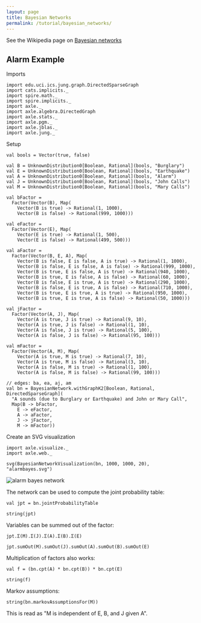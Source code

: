 ```yaml
---
layout: page
title: Bayesian Networks
permalink: /tutorial/bayesian_networks/
---
```


See the Wikipedia page on [Bayesian networks](https://en.wikipedia.org/wiki/Bayesian_network)


Alarm Example
-------------

Imports

```tut:book:silent
import edu.uci.ics.jung.graph.DirectedSparseGraph
import cats.implicits._
import spire.math._
import spire.implicits._
import axle._
import axle.algebra.DirectedGraph
import axle.stats._
import axle.pgm._
import axle.jblas._
import axle.jung._
```

Setup

```tut:book
val bools = Vector(true, false)

val B = UnknownDistribution0[Boolean, Rational](bools, "Burglary")
val E = UnknownDistribution0[Boolean, Rational](bools, "Earthquake")
val A = UnknownDistribution0[Boolean, Rational](bools, "Alarm")
val J = UnknownDistribution0[Boolean, Rational](bools, "John Calls")
val M = UnknownDistribution0[Boolean, Rational](bools, "Mary Calls")

val bFactor =
  Factor(Vector(B), Map(
    Vector(B is true) -> Rational(1, 1000),
    Vector(B is false) -> Rational(999, 1000)))

val eFactor =
  Factor(Vector(E), Map(
    Vector(E is true) -> Rational(1, 500),
    Vector(E is false) -> Rational(499, 500)))

val aFactor =
  Factor(Vector(B, E, A), Map(
    Vector(B is false, E is false, A is true) -> Rational(1, 1000),
    Vector(B is false, E is false, A is false) -> Rational(999, 1000),
    Vector(B is true, E is false, A is true) -> Rational(940, 1000),
    Vector(B is true, E is false, A is false) -> Rational(60, 1000),
    Vector(B is false, E is true, A is true) -> Rational(290, 1000),
    Vector(B is false, E is true, A is false) -> Rational(710, 1000),
    Vector(B is true, E is true, A is true) -> Rational(950, 1000),
    Vector(B is true, E is true, A is false) -> Rational(50, 1000)))

val jFactor =
  Factor(Vector(A, J), Map(
    Vector(A is true, J is true) -> Rational(9, 10),
    Vector(A is true, J is false) -> Rational(1, 10),
    Vector(A is false, J is true) -> Rational(5, 100),
    Vector(A is false, J is false) -> Rational(95, 100)))

val mFactor =
  Factor(Vector(A, M), Map(
    Vector(A is true, M is true) -> Rational(7, 10),
    Vector(A is true, M is false) -> Rational(3, 10),
    Vector(A is false, M is true) -> Rational(1, 100),
    Vector(A is false, M is false) -> Rational(99, 100)))

// edges: ba, ea, aj, am
val bn = BayesianNetwork.withGraphK2[Boolean, Rational, DirectedSparseGraph](
  "A sounds (due to Burglary or Earthquake) and John or Mary Call",
  Map(B -> bFactor,
    E -> eFactor,
    A -> aFactor,
    J -> jFactor,
    M -> mFactor))
```

Create an SVG visualization

```tut:book
import axle.visualize._
import axle.web._

svg(BayesianNetworkVisualization(bn, 1000, 1000, 20), "alarmbayes.svg")
```

![alarm bayes network](/tutorial/images/alarmbayes.svg)

The network can be used to compute the joint probability table:

```tut:book
val jpt = bn.jointProbabilityTable

string(jpt)
```

Variables can be summed out of the factor:

```tut:book
jpt.Σ(M).Σ(J).Σ(A).Σ(B).Σ(E)
```

```tut:book
jpt.sumOut(M).sumOut(J).sumOut(A).sumOut(B).sumOut(E)
```

Multiplication of factors also works:

```tut:book
val f = (bn.cpt(A) * bn.cpt(B)) * bn.cpt(E)

string(f)
```

Markov assumptions:

```tut:book
string(bn.markovAssumptionsFor(M))
```

This is read as "M is independent of E, B, and J given A".
